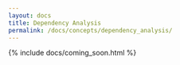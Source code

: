 ```yaml
---
layout: docs
title: Dependency Analysis
permalink: /docs/concepts/dependency_analysis/
---
```


{% include docs/coming_soon.html %}
